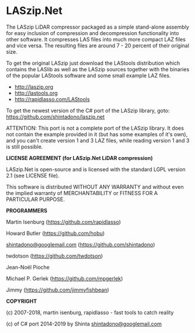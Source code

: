 LASzip.Net
==========

The LASzip LiDAR compressor packaged as a simple stand-alone assembly for
easy inclusion of compression and decompression functionality into
other software. It compresses LAS files into much more compact LAZ
files and vice versa. The resulting files are around 7 - 20 percent
of their original size.

To get the original LASzip just download the LAStools distribution which contains
the LASlib as well as the LASzip sources together with the binaries
of the popular LAStools software and some small example LAZ files.

* http://laszip.org
* http://lastools.org
* http://rapidlasso.com/LAStools

To get the newest version of the C# port of the LASzip library, goto:
https://github.com/shintadono/laszip.net

ATTENTION: This port is not a complete port of the LASzip library. It does not
contain the example provided in it (but has some examples of it's own), and
you can't create version 1 and 3 LAZ files, while reading version 1 and 3 is
still possible.


**LICENSE AGREEMENT (for LASzip.Net LiDAR compression)**

  LASzip.Net is open-source and is licensed with the standard LGPL version 2.1
  (see LICENSE file).

  This software is distributed WITHOUT ANY WARRANTY and without even the
  implied warranty of MERCHANTABILITY or FITNESS FOR A PARTICULAR PURPOSE.


**PROGRAMMERS**

  Martin Isenburg (https://github.com/rapidlasso)

  Howard Butler (https://github.com/hobu)

  shintadono@googlemail.com (https://github.com/shintadono)

  twdotson (https://github.com/twdotson)

  Jean-Noël Pioche

  Michael P. Gerlek (https://github.com/mpgerlek)

  Jimmy (https://github.com/jimmyfishbean)


**COPYRIGHT**

  (c) 2007-2018, martin isenburg, rapidlasso - fast tools to catch reality

  (c) of C# port 2014-2019 by Shinta <shintadono@googlemail.com>

